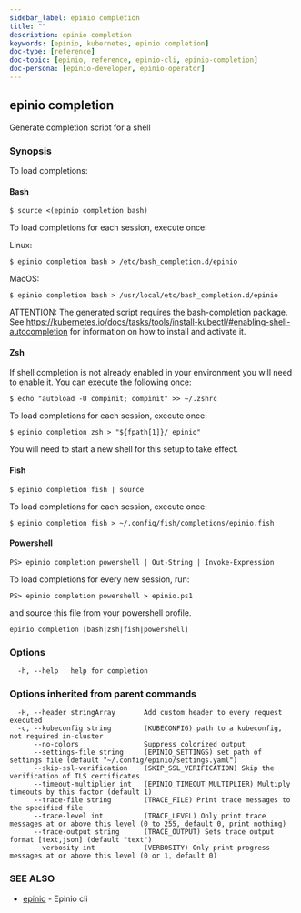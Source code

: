 ```yaml
---
sidebar_label: epinio completion
title: ""
description: epinio completion
keywords: [epinio, kubernetes, epinio completion]
doc-type: [reference]
doc-topic: [epinio, reference, epinio-cli, epinio-completion]
doc-persona: [epinio-developer, epinio-operator]
---
```

## epinio completion

Generate completion script for a shell

### Synopsis

To load completions:

#### Bash

```
$ source <(epinio completion bash)
```

To load completions for each session, execute once:

Linux:

```
$ epinio completion bash > /etc/bash_completion.d/epinio
```

MacOS:

```
$ epinio completion bash > /usr/local/etc/bash_completion.d/epinio
```

ATTENTION:
    The generated script requires the bash-completion package.
    See https://kubernetes.io/docs/tasks/tools/install-kubectl/#enabling-shell-autocompletion
    for information on how to install and activate it.

#### Zsh

If shell completion is not already enabled in your environment you will need to enable it.  You can execute the following once:

```
$ echo "autoload -U compinit; compinit" >> ~/.zshrc
```

To load completions for each session, execute once:

```
$ epinio completion zsh > "${fpath[1]}/_epinio"
```

You will need to start a new shell for this setup to take effect.

#### Fish

```
$ epinio completion fish | source
```

To load completions for each session, execute once:

```
$ epinio completion fish > ~/.config/fish/completions/epinio.fish
```

#### Powershell

```
PS> epinio completion powershell | Out-String | Invoke-Expression
```

To load completions for every new session, run:

```
PS> epinio completion powershell > epinio.ps1
```

and source this file from your powershell profile.

```
epinio completion [bash|zsh|fish|powershell]
```

### Options

```
  -h, --help   help for completion
```

### Options inherited from parent commands

```
  -H, --header stringArray       Add custom header to every request executed
  -c, --kubeconfig string        (KUBECONFIG) path to a kubeconfig, not required in-cluster
      --no-colors                Suppress colorized output
      --settings-file string     (EPINIO_SETTINGS) set path of settings file (default "~/.config/epinio/settings.yaml")
      --skip-ssl-verification    (SKIP_SSL_VERIFICATION) Skip the verification of TLS certificates
      --timeout-multiplier int   (EPINIO_TIMEOUT_MULTIPLIER) Multiply timeouts by this factor (default 1)
      --trace-file string        (TRACE_FILE) Print trace messages to the specified file
      --trace-level int          (TRACE_LEVEL) Only print trace messages at or above this level (0 to 255, default 0, print nothing)
      --trace-output string      (TRACE_OUTPUT) Sets trace output format [text,json] (default "text")
      --verbosity int            (VERBOSITY) Only print progress messages at or above this level (0 or 1, default 0)
```

### SEE ALSO

* [epinio](./epinio.md)	 - Epinio cli

